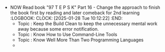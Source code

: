 - NOW Read book "97 T E P S K" Part 16 - Change the approach to finish the book first by reading and later comeback for 2nd learning
  :LOGBOOK:
  CLOCK: [2025-01-28 Tue 10:12:22]
  :END:
	- Topic : Keep the Build Clean to keep the unnecessary mental work away because some error notification.
	- Topic : Know How to Use Command-Line Tools
	- Topic : Know Well More Than Two Programming Languages
	-